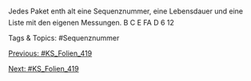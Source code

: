 Jedes Paket enth alt eine Sequenznummer, eine Lebensdauer und eine Liste mit
den eigenen Messungen.
B C
E FA D
6 12

   Tags & Topics:
   #Sequenznummer

[Previous: #KS_Folien_419](KS_Folien_419.md)

[Next: #KS_Folien_419](KS_Folien_419.md)